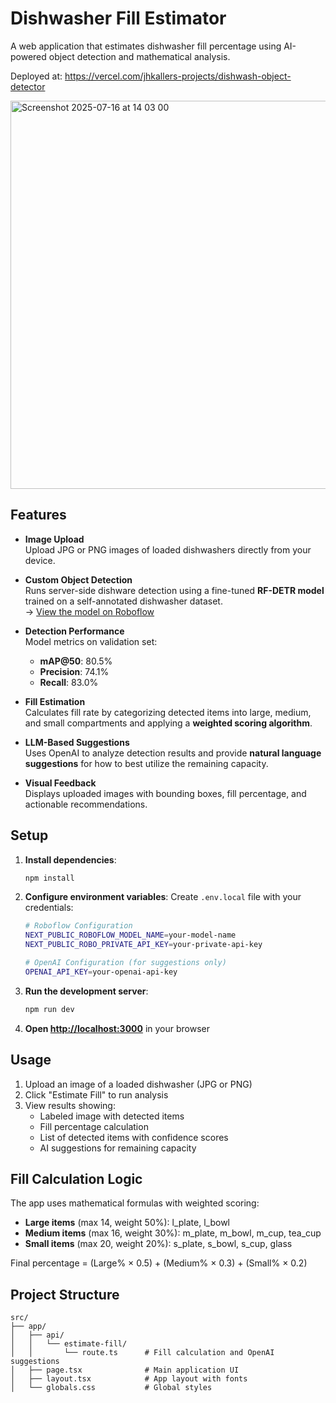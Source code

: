 # Dishwasher Fill Estimator

A web application that estimates dishwasher fill percentage using AI-powered object detection and mathematical analysis.

Deployed at: https://vercel.com/jhkallers-projects/dishwash-object-detector

<img width="1289" height="621" alt="Screenshot 2025-07-16 at 14 03 00" src="https://github.com/user-attachments/assets/9517a464-05ce-48ce-a37b-ca194c013317" />

## Features

- **Image Upload**  
  Upload JPG or PNG images of loaded dishwashers directly from your device.

- **Custom Object Detection**  
  Runs server-side dishware detection using a fine-tuned **RF-DETR model** trained on a self-annotated dishwasher dataset.  
  → [View the model on Roboflow](https://universe.roboflow.com/enterrobo/measure-washingmachine)

- **Detection Performance**  
  Model metrics on validation set:  
  - **mAP@50**: 80.5%  
  - **Precision**: 74.1%  
  - **Recall**: 83.0%

- **Fill Estimation**  
  Calculates fill rate by categorizing detected items into large, medium, and small compartments and applying a **weighted scoring algorithm**.

- **LLM-Based Suggestions**  
  Uses OpenAI to analyze detection results and provide **natural language suggestions** for how to best utilize the remaining capacity.

- **Visual Feedback**  
  Displays uploaded images with bounding boxes, fill percentage, and actionable recommendations.

## Setup

1. **Install dependencies**:
   ```bash
   npm install
   ```

2. **Configure environment variables**:
   Create `.env.local` file with your credentials:
   ```bash
   # Roboflow Configuration
   NEXT_PUBLIC_ROBOFLOW_MODEL_NAME=your-model-name
   NEXT_PUBLIC_ROBO_PRIVATE_API_KEY=your-private-api-key
   
   # OpenAI Configuration (for suggestions only)
   OPENAI_API_KEY=your-openai-api-key
   ```

3. **Run the development server**:
   ```bash
   npm run dev
   ```

4. **Open [http://localhost:3000](http://localhost:3000)** in your browser

## Usage

1. Upload an image of a loaded dishwasher (JPG or PNG)
2. Click "Estimate Fill" to run analysis
3. View results showing:
   - Labeled image with detected items
   - Fill percentage calculation
   - List of detected items with confidence scores
   - AI suggestions for remaining capacity

## Fill Calculation Logic

The app uses mathematical formulas with weighted scoring:

- **Large items** (max 14, weight 50%): l_plate, l_bowl
- **Medium items** (max 16, weight 30%): m_plate, m_bowl, m_cup, tea_cup
- **Small items** (max 20, weight 20%): s_plate, s_bowl, s_cup, glass

Final percentage = (Large% × 0.5) + (Medium% × 0.3) + (Small% × 0.2)

## Project Structure

```
src/
├── app/
│   ├── api/
│   │   └── estimate-fill/
│   │       └── route.ts      # Fill calculation and OpenAI suggestions
│   ├── page.tsx              # Main application UI
│   ├── layout.tsx            # App layout with fonts
│   └── globals.css           # Global styles
```
